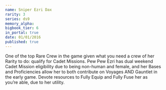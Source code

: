 ```yaml
---
name: Sniper Ezri Dax
rarity: 3
series: ds9
memory_alpha:
bigbook_tier: 6
in_portal: true
date: 01/01/2016
published: true
---
```


One of the top Rare Crew in the game given what you need a crew of her Rarity to do: qualify for Cadet Missions. Pew Pew Ezri has dual weekend Cadet Mission eligibility due to being non-human and female, and her Bases and Proficiencies allow her to both contribute on Voyages AND Gauntlet in the early game. Devote resources to Fully Equip and Fully Fuse her as you’re able, due to her utility.
